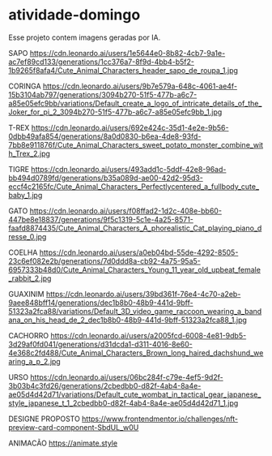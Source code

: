 # atividade-domingo

Esse projeto contem imagens geradas por IA.

SAPO https://cdn.leonardo.ai/users/1e5644e0-8b82-4cb7-9a1e-ac7ef89cd133/generations/1cc376a7-8f9d-4bb4-b5f2-1b9265f8afa4/Cute_Animal_Characters_header_sapo_de_roupa_1.jpg

CORINGA https://cdn.leonardo.ai/users/9b7e579a-648c-4061-ae4f-15b3104ab797/generations/3094b270-51f5-477b-a6c7-a85e05efc9bb/variations/Default_create_a_logo_of_intricate_details_of_the_Joker_for_pi_2_3094b270-51f5-477b-a6c7-a85e05efc9bb_1.jpg

T-REX https://cdn.leonardo.ai/users/692e424c-35d1-4e2e-9b56-0dbb49afa854/generations/8a0d0830-b6ea-4de8-93fd-7bb8e911876f/Cute_Animal_Characters_sweet_potato_monster_combine_with_Trex_2.jpg

TIGRE https://cdn.leonardo.ai/users/493add1c-5ddf-42e8-96ad-bb494d0789fd/generations/b35a089d-ae00-42d2-95d3-eccf4c2165fc/Cute_Animal_Characters_Perfectlycentered_a_fullbody_cute_baby_1.jpg

GATO https://cdn.leonardo.ai/users/f08ffad2-1d2c-408e-bb60-447be8e18837/generations/9f5c1319-5c1e-4a25-8571-faafd8874435/Cute_Animal_Characters_A_phorealistic_Cat_playing_piano_dresse_0.jpg

COELHA https://cdn.leonardo.ai/users/a0eb04bd-55de-4292-8505-23c6ef082e2b/generations/7d0ddd8a-cb92-4a75-95a5-6957333b48d0/Cute_Animal_Characters_Young_11_year_old_upbeat_female_rabbit_2.jpg

GUAXINIM https://cdn.leonardo.ai/users/39bd361f-76e4-4c70-a2eb-9aee848bff14/generations/dec1b8b0-48b9-441d-9bff-51323a2fca88/variations/Default_3D_video_game_raccoon_wearing_a_bandana_on_his_head_de_2_dec1b8b0-48b9-441d-9bff-51323a2fca88_1.jpg

CACHORRO https://cdn.leonardo.ai/users/a2005fcd-6008-4e81-9db5-3d29af0fd041/generations/d31dcda1-d311-4016-8e60-4e368c2fd488/Cute_Animal_Characters_Brown_long_haired_dachshund_wearing_a_p_2.jpg

URSO https://cdn.leonardo.ai/users/06bc284f-c79e-4ef5-9d2f-3b03b4c3fd26/generations/2cbedbb0-d82f-4ab4-8a4e-ae05d4d42d71/variations/Default_cute_wombat_in_tactical_gear_japanese_style_japanese_t_1_2cbedbb0-d82f-4ab4-8a4e-ae05d4d42d71_1.jpg

DESIGNE PROPOSTO https://www.frontendmentor.io/challenges/nft-preview-card-component-SbdUL_w0U

ANIMACÃO https://animate.style
